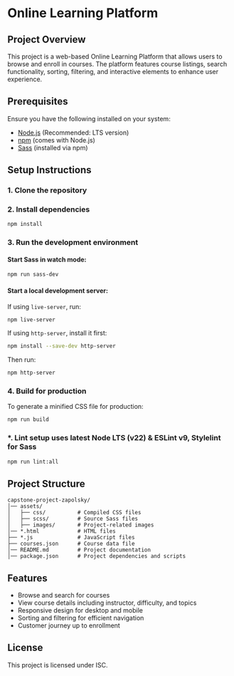 # Online Learning Platform

## Project Overview

This project is a web-based Online Learning Platform that allows users to browse and enroll in courses. The platform features course listings, search functionality, sorting, filtering, and interactive elements to enhance user experience.

## Prerequisites

Ensure you have the following installed on your system:

- [Node.js](https://nodejs.org/) (Recommended: LTS version)
- [npm](https://www.npmjs.com/) (comes with Node.js)
- [Sass](https://sass-lang.com/) (installed via npm)

## Setup Instructions

### 1. Clone the repository

### 2. Install dependencies

```bash
npm install
```

### 3. Run the development environment

#### Start Sass in watch mode:

```bash
npm run sass-dev
```

#### Start a local development server:

If using `live-server`, run:

```bash
npm live-server
```

If using `http-server`, install it first:

```bash
npm install --save-dev http-server
```

Then run:

```bash
npm http-server
```

### 4. Build for production

To generate a minified CSS file for production:

```bash
npm run build
```

### \*. Lint setup uses latest Node LTS (v22) & ESLint v9, Stylelint for Sass

```bash
npm run lint:all
```

## Project Structure

```
capstone-project-zapolsky/
│── assets/
│   ├── css/          # Compiled CSS files
│   ├── scss/         # Source Sass files
│   ├── images/       # Project-related images
│── *.html            # HTML files
├── *.js              # JavaScript files
├── courses.json      # Course data file
│── README.md         # Project documentation
│── package.json      # Project dependencies and scripts
```

## Features

- Browse and search for courses
- View course details including instructor, difficulty, and topics
- Responsive design for desktop and mobile
- Sorting and filtering for efficient navigation
- Customer journey up to enrollment

## License

This project is licensed under ISC.
